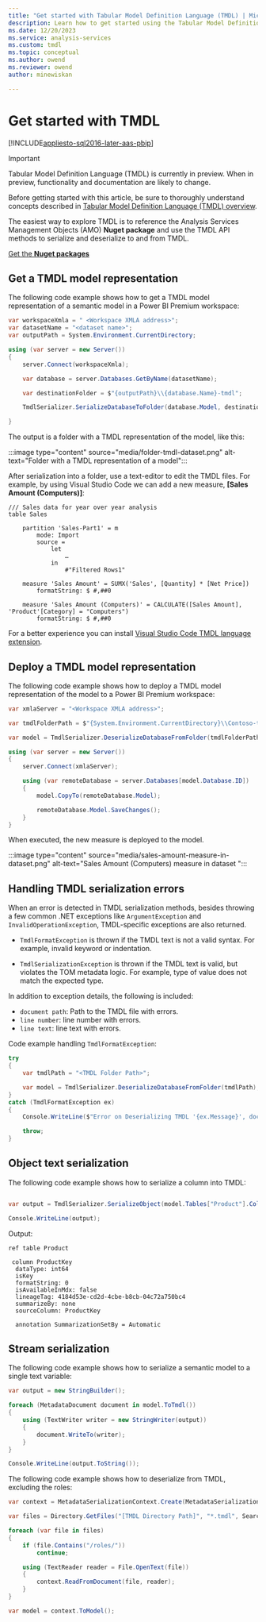 ```yaml
---
title: "Get started with Tabular Model Definition Language (TMDL) | Microsoft Docs"
description: Learn how to get started using the Tabular Model Definition Language (TMDL)
ms.date: 12/20/2023
ms.service: analysis-services
ms.custom: tmdl
ms.topic: conceptual
ms.author: owend
ms.reviewer: owend
author: minewiskan

---
```

# Get started with TMDL

[!INCLUDE[appliesto-sql2016-later-aas-pbip](../includes/appliesto-sql2016-later-aas-pbip.md)]

> [!IMPORTANT]
> Tabular Model Definition Language (TMDL) is currently in preview. When in preview, functionality and documentation are likely to change.

Before getting started with this article, be sure to thoroughly understand concepts described in [Tabular Model Definition Language (TMDL) overview](tmdl-overview.md).

The easiest way to explore TMDL is to reference the  Analysis Services Management Objects (AMO) **Nuget package** and use the TMDL API methods to serialize and deserialize to and from TMDL.

[Get the **Nuget packages**](../client-libraries.md#nuget-packages)

## Get a TMDL model representation

The following code example shows how to get a TMDL model representation of a semantic model in a Power BI Premium workspace:

```c#
var workspaceXmla = " <Workspace XMLA address>";
var datasetName = "<dataset name>";
var outputPath = System.Environment.CurrentDirectory;

using (var server = new Server())
{
    server.Connect(workspaceXmla);

    var database = server.Databases.GetByName(datasetName);

    var destinationFolder = $"{outputPath}\\{database.Name}-tmdl";

    TmdlSerializer.SerializeDatabaseToFolder(database.Model, destinationFolder);

}

```

The output is a folder with a TMDL representation of the model, like this:

:::image type="content" source="media/folder-tmdl-dataset.png" alt-text="Folder with a TMDL representation of a model":::

After serialization into a folder, use a text-editor to edit the TMDL files. For example, by using Visual Studio Code we can add a new measure, **[Sales Amount (Computers)]**:

```tmdl
/// Sales data for year over year analysis
table Sales        

    partition 'Sales-Part1' = m
        mode: Import        
        source =
            let
                …
            in
                #"Filtered Rows1"

    measure 'Sales Amount' = SUMX('Sales', [Quantity] * [Net Price])
        formatString: $ #,##0

    measure 'Sales Amount (Computers)' = CALCULATE([Sales Amount], 'Product'[Category] = "Computers")
        formatString: $ #,##0

```

For a better experience you can install [Visual Studio Code TMDL language extension](https://marketplace.visualstudio.com/items?itemName=analysis-services.TMDL).

## Deploy a TMDL model representation

The following code example shows how to deploy a TMDL model representation of the model to a Power BI Premium workspace:

```c#
var xmlaServer = "<Workspace XMLA address>";

var tmdlFolderPath = $"{System.Environment.CurrentDirectory}\\Contoso-tmdl";

var model = TmdlSerializer.DeserializeDatabaseFromFolder(tmdlFolderPath);            

using (var server = new Server())
{
    server.Connect(xmlaServer);

    using (var remoteDatabase = server.Databases[model.Database.ID])
    {
        model.CopyTo(remoteDatabase.Model);

        remoteDatabase.Model.SaveChanges();
    }               
}

```

When executed, the new measure is deployed to the model.

:::image type="content" source="media/sales-amount-measure-in-dataset.png" alt-text="Sales Amount (Computers) measure in dataset ":::

## Handling TMDL serialization errors

When an error is detected in TMDL serialization methods, besides throwing a few common .NET exceptions like `ArgumentException` and `InvalidOperationException`, TMDL-specific exceptions are also returned.

- `TmdlFormatException` is thrown if the TMDL text is not a valid syntax. For example, invalid keyword or indentation.

- `TmdlSerializationException` is thrown if the TMDL text is valid, but violates the TOM metadata logic. For example, type of value does not match the expected type.

In addition to exception details, the following is included:

- `document path`: Path to the TMDL file with errors.
- `line number`: line number with errors.
- `line text`: line text with errors.

Code example handling `TmdlFormatException`:

```csharp
try
{
    var tmdlPath = "<TMDL Folder Path>";

    var model = TmdlSerializer.DeserializeDatabaseFromFolder(tmdlPath);
}
catch (TmdlFormatException ex)
{
    Console.WriteLine($"Error on Deserializing TMDL '{ex.Message}', document path: '{ex.Document}'  line number: '{ex.Line}', line text: '{ex.LineText}'");

    throw;
}    

```

## Object text serialization

The following code example shows how to serialize a column into TMDL:

```csharp

var output = TmdlSerializer.SerializeObject(model.Tables["Product"].Columns["ProductKey"], qualifyObject: true);

Console.WriteLine(output);

```

Output:

```tmdl
ref table Product

 column ProductKey
  dataType: int64
  isKey
  formatString: 0
  isAvailableInMdx: false
  lineageTag: 4184d53e-cd2d-4cbe-b8cb-04c72a750bc4
  summarizeBy: none
  sourceColumn: ProductKey

  annotation SummarizationSetBy = Automatic
```

## Stream serialization

The following code example shows how to serialize a semantic model to a single text variable:

```csharp
var output = new StringBuilder();

foreach (MetadataDocument document in model.ToTmdl())
{
    using (TextWriter writer = new StringWriter(output))
    {
        document.WriteTo(writer);
    }
}

Console.WriteLine(output.ToString());

```

The following code example shows how to deserialize from TMDL, excluding the roles:

```csharp
var context = MetadataSerializationContext.Create(MetadataSerializationStyle.Tmdl);

var files = Directory.GetFiles("[TMDL Directory Path]", "*.tmdl", SearchOption.AllDirectories);

foreach (var file in files)
{
    if (file.Contains("/roles/"))
        continue;

    using (TextReader reader = File.OpenText(file))
    {                    
        context.ReadFromDocument(file, reader);
    }
}

var model = context.ToModel();

```
